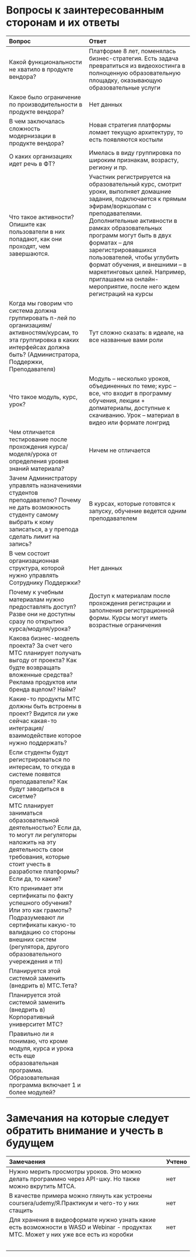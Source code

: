 # Вопросы к заинтересованным сторонам и их ответы
| Вопрос | Ответ |
|:---------------------------|:------|
| Какой функциональности не хватило в продукте вендора? | Платформе 8 лет, поменялась бизнес-стратегия. Есть задача превратиться из видеохостинга в полноценную образовательную площадку, оказывающую образовательные услуги |
| Какое было ограничение по производительности в продукте вендора? | Нет данных |
| В чем заключалась сложность модернизации в продукте вендора? | Новая стратегия платформы ломает текущую архитектуру, то есть появляются костыли  |
| О каких организациях идет речь в ФТ? | Имелась в виду группировка по широким признакам, возрасту, региону и пр.  |
| Что такое активности? Опишите как пользователи в них попадают, как они проходят, чем завершаются. | Участник регистрируется на образовательный курс, смотрит уроки, выполняет домашние задания, подключается к прямым эфирам/воркшопам с преподавателями. Дополнительные активности в рамках образовательных программ могут быть в двух форматах – для зарегистрировавшихся пользователей, чтобы углубить формат обучения, и внешними – в маркетинговых целей. Например, приглашаем на онлайн-мероприятие, после него ждем регистраций на курсы |
| Когда мы говорим что система должна группировать п-лей по организациям/активностям/курсам, то эта группировка в каких интерфейсах должна быть? (Администратора, Поддержки, Преподавателя) | Тут сложно сказать: в идеале, на все названные вами роли |
| Что такое модуль, курс, урок? | Модуль – несколько уроков, объединенных по теме; курс – все, что входит в программу обучения, лекции + допматериалы, доступные к скачиванию. Урок – материал в видео или формате лонгрид |
| Чем отличается тестирование после прохождения курса/моделя/урока от определения уровня знаний материала? | Ничем не отличается |
| Зачем Администратору управлять назначениями студентов преподавателю? Почему не дать возможность студенту самому выбрать к кому записаться, а у препода сделать лимит на запись? | В курсах, которые готовятся к запуску, обучение ведется одним преподавателем |
| В чем состоит организационная структура, которой нужно управлять Сотруднику Поддержки? | Нет данных |
| Почему к учебным материалам нужно предоставлять доступ? Разве они не доступны сразу по открытию курса/модуля/урока? | Доступ к материалам после прохождения регистрации и заполнения регистрационной формы. Курсы могут иметь возрастные ограничения |
| Какова бизнес-модеель проекта? За счет чего МТС планирует получать выгоду от проекта? Как будте возвращать вложенные средства? Реклама продуктов или бренда вцелом? Найм? |  |
| Какие-то продукты МТС должны быть встроены в проект? Видится ли уже сейчас какая-то интеграция/взаимодействие которое нужно поддержать? |  |
| Если студенты будут регистрироваться по интересам, то откуда в системе появятся преподаватели? Как будут заводиться в сисетме? |  |
| МТС планирует заниматься образовательной деятельностью? Если да, то могут ли регуляторы наложить на эту деятельность свои требования, которые стоит учесть в разработке платформы? Если да, то какие? |  |
| Кто принимает эти сертификаты по факту успешного обучения? Или это как грамоты? Подразумевают ли сертификаты какую-то валидацию со стороны внешних систем (регулятора, другого образовательного учереждения и тп) |  |
| Планируется этой системой заменить (внедрить в) МТС.Тета? |  |
| Планируется этой системой заменить (внедрить в) Корпоративный университет МТС? |  |
| Правильно ли я понимаю, что кроме модуля, курса и урока есть еще образовательная программа. Образовательная программа включает 1 и более модулей? |  |

# Замечания на которые следует обратить внимание и учесть в будущем

| Замечаения | Учтено |
|:---------------------------|:------|
| Нужно мерить просмотры уроков. Это можно делать программно через API-шку. Но также можно вкрутить МТСА. | нет |
| В качестве примера можно глянуть как устроены coursera/udemy/Я.Практикум и чего-то у них стащить | нет |
| Для хранения в видеоформате нужно узнать какие есть возможности в WASD и Webinar - продуктах МТС. Может у них уже все есть из коробки | нет  |
|  |  |
|  |  |
|  |  |
|  |  |
|  |  |